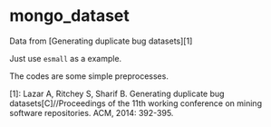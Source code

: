 # mongo_dataset

Data from [Generating duplicate bug datasets][1]

Just use `esmall` as a example.


The codes are some simple preprocesses.



[1]: Lazar A, Ritchey S, Sharif B. Generating duplicate bug datasets[C]//Proceedings of the 11th working conference on mining software repositories. ACM, 2014: 392-395.

